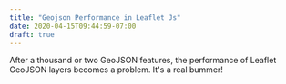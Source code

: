 ```yaml
---
title: "Geojson Performance in Leaflet Js"
date: 2020-04-15T09:44:59-07:00
draft: true
---
```


After a thousand or two GeoJSON features, the performance of Leaflet GeoJSON layers becomes a problem. It's a real bummer!

